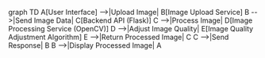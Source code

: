graph TD
    A[User  Interface] -->|Upload Image| B[Image Upload Service]
    B -->|Send Image Data| C[Backend API (Flask)]
    C -->|Process Image| D[Image Processing Service (OpenCV)]
    D -->|Adjust Image Quality| E[Image Quality Adjustment Algorithm]
    E -->|Return Processed Image| C
    C -->|Send Response| B
    B -->|Display Processed Image| A